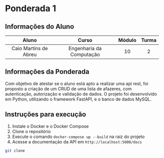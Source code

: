 # Ponderada 1

## Informações do Aluno  
Aluno | Curso | Módulo | Turma
:---: | :---: | :---: | :---:
Caio Martins de Abreu | Engenharia da Computação | 10 | 2


## Informações da Ponderada
Com objetivo de atestar se o aluno está apto a realizar uma api rest, foi proposto a criação de um CRUD de uma lista de afazeres, com autenticação, autorização e validação de dados. O projeto foi desenvolvido em Python, utilizando o framework FastAPI, e o banco de dados MySQL.

## Instruções para execução
1. Instale o Docker e o Docker Compose
2. Clone o repositório
3. Execute o comando `docker-compose up --build` na raiz do projeto
4. Acesse a documentação da API em `http://localhost:5000/docs`

```bash
git clone 
```